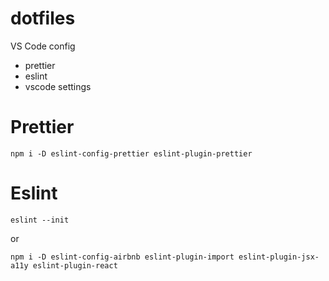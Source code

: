 # dotfiles
VS Code config

- prettier
- eslint
- vscode settings

# Prettier
```
npm i -D eslint-config-prettier eslint-plugin-prettier
```

# Eslint
```
eslint --init
```
or
```
npm i -D eslint-config-airbnb eslint-plugin-import eslint-plugin-jsx-a11y eslint-plugin-react
```

